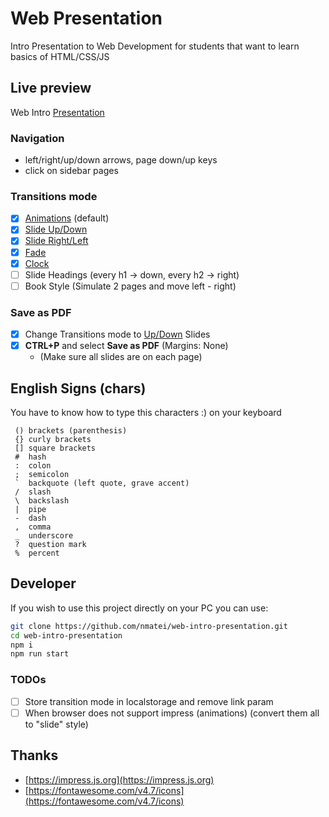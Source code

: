 # Web Presentation

Intro Presentation to Web Development for students that want to learn basics of HTML/CSS/JS

## Live preview

Web Intro [Presentation](https://nmatei.github.io/web-intro-presentation/)

### Navigation

- left/right/up/down arrows, page down/up keys
- click on sidebar pages

### Transitions mode

- [x] [Animations](https://nmatei.github.io/web-intro-presentation/?anim=animations) (default)
- [x] [Slide Up/Down](https://nmatei.github.io/web-intro-presentation/?anim=slideUp)
- [x] [Slide Right/Left](https://nmatei.github.io/web-intro-presentation/?anim=slideLeft)
- [x] [Fade](https://nmatei.github.io/web-intro-presentation/?anim=fade)
- [x] [Clock](https://nmatei.github.io/web-intro-presentation/?anim=clock)
- [ ] Slide Headings (every h1 -> down, every h2 -> right)
- [ ] Book Style (Simulate 2 pages and move left - right)

### Save as PDF

- [x] Change Transitions mode to [Up/Down](https://nmatei.github.io/web-intro-presentation/?anim=slideUp#/start) Slides
- [x] **CTRL+P** and select **Save as PDF** (Margins: None)
  - (Make sure all slides are on each page)

## English Signs (chars)

You have to know how to type this characters :) on your keyboard

```
 () brackets (parenthesis)
 {} curly brackets
 [] square brackets
 #  hash
 :  colon
 ;  semicolon
 `  backquote (left quote, grave accent)
 /  slash
 \  backslash
 |  pipe
 -  dash
 ,  comma
 _  underscore
 ?  question mark
 %  percent
```

## Developer

If you wish to use this project directly on your PC you can use:

```sh
git clone https://github.com/nmatei/web-intro-presentation.git
cd web-intro-presentation
npm i
npm run start
```

### TODOs

- [ ] Store transition mode in localstorage and remove link param
- [ ] When browser does not support impress (animations) (convert them all to "slide" style)

## Thanks

- [https://impress.js.org](https://impress.js.org)
- [https://fontawesome.com/v4.7/icons](https://fontawesome.com/v4.7/icons)
